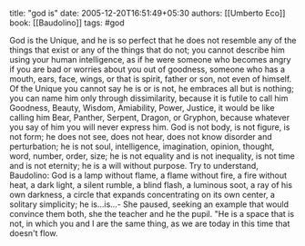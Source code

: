 
title: "god is"
date: 2005-12-20T16:51:49+05:30
authors: [[Umberto Eco]]
book: [[Baudolino]]
tags: #god

God is the Unique, and he is so perfect that he does not resemble any of the things that exist or any of the things that do not; you cannot describe him using your human intelligence, as if he were someone who becomes angry if you are bad or worries about you out of goodness, someone who has a mouth, ears, face, wings, or that is spirit, father or son, not even of himself. Of the Unique you cannot say he is or is not, he embraces all but is nothing; you can name him only through dissimilarity, because it is futile to call him Goodness, Beauty, Wisdom, Amiability, Power, Justice, it would be like calling him Bear, Panther, Serpent, Dragon, or Gryphon, because whatever you say of him you will never express him. God is not body, is not figure, is not form; he does not see, does not hear, does not know disorder and perturbation; he is not soul, intelligence, imagination, opinion, thought, word, number, order, size; he is not equality and is not inequality, is not time and is not eternity; he is a will without purpose. Try to understand, Baudolino: God is a lamp without flame, a flame without fire, a fire without heat, a dark light, a silent rumble, a blind flash, a luminous soot, a ray of his own darkness, a circle that expands concentrating on its own center, a solitary simplicity; he is&#8230;is&#8230;- She paused, seeking an example that would convince them both, she the teacher and he the pupil. "He is a space that is not, in which you and I are the same thing, as we are today in this time that doesn't flow.
